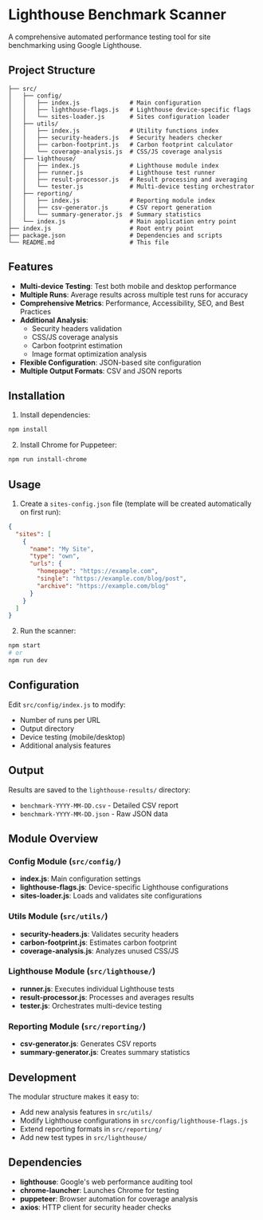 # Lighthouse Benchmark Scanner

A comprehensive automated performance testing tool for site benchmarking using Google Lighthouse.

## Project Structure

```
├── src/
│   ├── config/
│   │   ├── index.js              # Main configuration
│   │   ├── lighthouse-flags.js   # Lighthouse device-specific flags
│   │   └── sites-loader.js       # Sites configuration loader
│   ├── utils/
│   │   ├── index.js              # Utility functions index
│   │   ├── security-headers.js   # Security headers checker
│   │   ├── carbon-footprint.js   # Carbon footprint calculator
│   │   └── coverage-analysis.js  # CSS/JS coverage analysis
│   ├── lighthouse/
│   │   ├── index.js              # Lighthouse module index
│   │   ├── runner.js             # Lighthouse test runner
│   │   ├── result-processor.js   # Result processing and averaging
│   │   └── tester.js             # Multi-device testing orchestrator
│   ├── reporting/
│   │   ├── index.js              # Reporting module index
│   │   ├── csv-generator.js      # CSV report generation
│   │   └── summary-generator.js  # Summary statistics
│   └── index.js                  # Main application entry point
├── index.js                      # Root entry point
├── package.json                  # Dependencies and scripts
└── README.md                     # This file
```

## Features

- **Multi-device Testing**: Test both mobile and desktop performance
- **Multiple Runs**: Average results across multiple test runs for accuracy
- **Comprehensive Metrics**: Performance, Accessibility, SEO, and Best Practices
- **Additional Analysis**:
  - Security headers validation
  - CSS/JS coverage analysis
  - Carbon footprint estimation
  - Image format optimization analysis
- **Flexible Configuration**: JSON-based site configuration
- **Multiple Output Formats**: CSV and JSON reports

## Installation

1. Install dependencies:
```bash
npm install
```

2. Install Chrome for Puppeteer:
```bash
npm run install-chrome
```

## Usage

1. Create a `sites-config.json` file (template will be created automatically on first run):
```json
{
  "sites": [
    {
      "name": "My Site",
      "type": "own",
      "urls": {
        "homepage": "https://example.com",
        "single": "https://example.com/blog/post",
        "archive": "https://example.com/blog"
      }
    }
  ]
}
```

2. Run the scanner:
```bash
npm start
# or
npm run dev
```

## Configuration

Edit `src/config/index.js` to modify:
- Number of runs per URL
- Output directory
- Device testing (mobile/desktop)
- Additional analysis features

## Output

Results are saved to the `lighthouse-results/` directory:
- `benchmark-YYYY-MM-DD.csv` - Detailed CSV report
- `benchmark-YYYY-MM-DD.json` - Raw JSON data

## Module Overview

### Config Module (`src/config/`)
- **index.js**: Main configuration settings
- **lighthouse-flags.js**: Device-specific Lighthouse configurations
- **sites-loader.js**: Loads and validates site configurations

### Utils Module (`src/utils/`)
- **security-headers.js**: Validates security headers
- **carbon-footprint.js**: Estimates carbon footprint
- **coverage-analysis.js**: Analyzes unused CSS/JS

### Lighthouse Module (`src/lighthouse/`)
- **runner.js**: Executes individual Lighthouse tests
- **result-processor.js**: Processes and averages results
- **tester.js**: Orchestrates multi-device testing

### Reporting Module (`src/reporting/`)
- **csv-generator.js**: Generates CSV reports
- **summary-generator.js**: Creates summary statistics

## Development

The modular structure makes it easy to:
- Add new analysis features in `src/utils/`
- Modify Lighthouse configurations in `src/config/lighthouse-flags.js`
- Extend reporting formats in `src/reporting/`
- Add new test types in `src/lighthouse/`

## Dependencies

- **lighthouse**: Google's web performance auditing tool
- **chrome-launcher**: Launches Chrome for testing
- **puppeteer**: Browser automation for coverage analysis
- **axios**: HTTP client for security header checks
